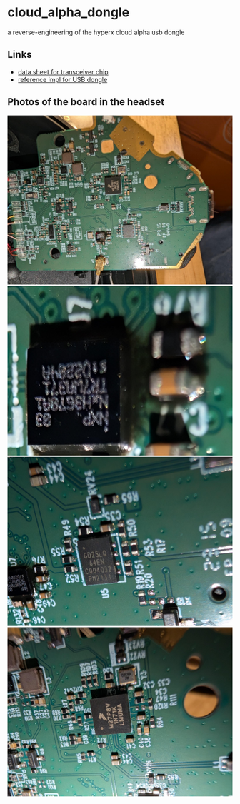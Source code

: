 # cloud_alpha_dongle
a reverse-engineering of the hyperx cloud alpha usb dongle

## Links
- [data sheet for transceiver chip](https://www.nxp.com/docs/en/data-sheet/NXH3670UK.pdf)   
- [reference impl for USB dongle](https://www.nxp.com/docs/en/application-note/AN12647.pdf)   

## Photos of the board in the headset
![](https://github.com/schoolo/cloud_alpha_dongle/blob/main/img/signal-2025-02-19-092243.jpeg?raw=true)
![](https://github.com/schoolo/cloud_alpha_dongle/blob/main/img/signal-2025-02-19-092305.jpeg?raw=true)
![](https://github.com/schoolo/cloud_alpha_dongle/blob/main/img/signal-2025-02-19-092305_002.jpeg?raw=true)
![](https://github.com/schoolo/cloud_alpha_dongle/blob/main/img/signal-2025-02-19-092305_003.jpeg?raw=true)
